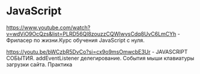 # JavaScript

https://www.youtube.com/watch?v=wdViO9OcQzs&list=PLRD56Ql8zouzzCQWIwysCdq8UvC6LmCYh - Фриласер по жизни.Курс обучения JavaScript с нуля.

https://youtu.be/bWCzbR5DvCo?si=cx9o9msOmwcbE3Ur - JAVASCRIPT СОБЫТИЯ. addEventListener делегирование. Cобытия мыши клавиатуры загрузки сайта. Практика
